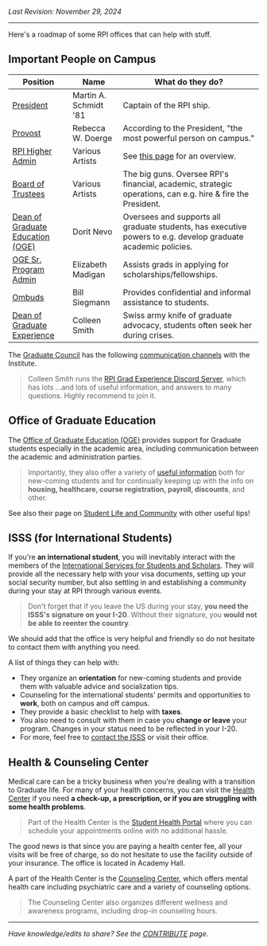_Last Revision: November 29, 2024_

---

Here's a roadmap of some RPI offices that can help with stuff.

## Important People on Campus

| Position                                                                                               | Name                  | What do they do?                                                                                              |
| ------------------------------------------------------------------------------------------------------ | --------------------- | ------------------------------------------------------------------------------------------------------------- |
| [President](https://president.rpi.edu/)                                                                | Martin A. Schmidt '81 | Captain of the RPI ship.                                                                                      |
| [Provost](https://provost.rpi.edu/)                                                                    | Rebecca W. Doerge     | According to the President, "the most powerful person on campus."                                             |
| [RPI Higher Admin](https://president.rpi.edu/leadership)                                               | Various Artists       | See [this page](https://president.rpi.edu/leadership) for an overview.                                        |
| [Board of Trustees](https://president.rpi.edu/leadership)                                              | Various Artists       | The big guns. Oversee RPI's financial, academic, strategic operations, can e.g. hire & fire the President.    |
| [Dean of Graduate Education (OGE)](https://graduate.rpi.edu/about)                                     | Dorit Nevo            | Oversees and supports all graduate students, has executive powers to e.g. develop graduate academic policies. |
| [OGE Sr. Program Admin](https://graduate.rpi.edu/about)                                                | Elizabeth Madigan     | Assists grads in applying for scholarships/fellowships.                                                       |
| [Ombuds](https://graduate.rpi.edu/about/ombuds)                                                        | Bill Siegmann         | Provides confidential and informal assistance to students.                                                    |
| [Dean of Graduate Experience](https://graduate.rpi.edu/graduate-experience/student-life-and-community) | Colleen Smith         | Swiss army knife of graduate advocacy, students often seek her during crises.                                 |

 The [Graduate Council](Graduate%20Council/GC%20Overview.md) has the following [communication channels](Graduate%20Council/GC%20Overview.md##Communication%20channels%20with%20the%20Institute) with the Institute.

>Colleen Smith runs the [RPI Grad Experience Discord Server](https://discord.gg/sjDMr8cz), which has lots ...and lots of useful information, and answers to many questions. Highly recommend to join it.

## Office of Graduate Education

The [Office of Graduate Education (OGE)](https://graduate.rpi.edu/) provides support for Graduate students especially in the academic area, including communication between the academic and administration parties. 

> Importantly, they also offer a variety of [useful information](https://graduate.rpi.edu/information-students) both for new-coming students and for continually keeping up with the info on **housing, healthcare, course registration, payroll, discounts**, and other.

See also their page on [Student Life and Community](https://graduate.rpi.edu/graduate-experience/student-life-and-community) with other useful tips!


## ISSS (for International Students)

If you're **an international student**, you will inevitably interact with the members of the [International Services for Students and Scholars](https://info.rpi.edu/isss). They will provide all the necessary help with your visa documents, setting up your social security number, but also settling in and establishing a community during your stay at RPI through various events.

>Don't forget that if you leave the US during your stay, **you need the ISSS's signature on your I-20**. Without their signature, you **would not be able to reenter the country**. 

We should add that the office is very helpful and friendly so do not hesitate to contact them with anything you need.

A list of things they can help with:
- They organize an **orientation** for new-coming students and provide them with valuable advice and socialization tips.
- Counseling for the international students' permits and opportunities to **work**, both on campus and off campus. 
- They provide a basic checklist to help with **taxes**. 
- You also need to consult with them in case you **change or leave** your program. Changes in your status need to be reflected in your I-20.
- For more, feel free to [contact the ISSS](https://info.rpi.edu/isss/isss-news/#ServicesAdvising) or visit their office.


## Health & Counseling Center

Medical care can be a tricky business when you're dealing with a transition to Graduate life. For many of your health concerns, you can visit the [Health Center](https://studenthealth.rpi.edu/) if you need **a check-up, a prescription, or if you are struggling with some health problems**.

>Part of the Health Center is the [Student Health Portal](https://rpi.studenthealthportal.com/) where you can schedule your appointments online with no additional hassle. 

The good news is that since you are paying a health center fee, all your visits will be free of charge, so do not hesitate to use the facility outside of your insurance. The office is located in Academy Hall.

A part of the Health Center is the [Counseling Center](https://studenthealth.rpi.edu/list-services/counseling-center), which offers mental health care including psychiatric care and a variety of counseling options. 

>The Counseling Center also organizes different wellness and awareness programs, including drop-in counseling hours. 


---
_Have knowledge/edits to share? See the [CONTRIBUTE](../CONTRIBUTE.md) page._